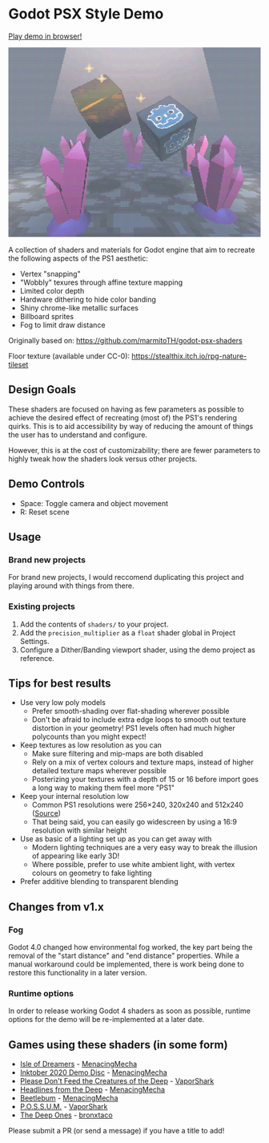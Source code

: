 # Godot PSX Style Demo

[Play demo in browser!](https://menacingmecha.itch.io/godot-psx-style-demo)

![Example Screenshot](./readme-assets/screenshot.png)

A collection of shaders and materials for Godot engine that aim to recreate the following aspects of the PS1 aesthetic:

- Vertex "snapping"
- "Wobbly" texures through affine texture mapping
- Limited color depth
- Hardware dithering to hide color banding
- Shiny chrome-like metallic surfaces
- Billboard sprites
- Fog to limit draw distance

Originally based on: https://github.com/marmitoTH/godot-psx-shaders

Floor texture (available under CC-0): https://stealthix.itch.io/rpg-nature-tileset

## Design Goals
These shaders are focused on having as few parameters as possible to achieve the desired effect of recreating (most of) the PS1's rendering quirks.
This is to aid accessibility by way of reducing the amount of things the user has to understand and configure.

However, this is at the cost of customizability; there are fewer parameters to highly tweak how the shaders look versus other projects.

## Demo Controls

- Space: Toggle camera and object movement
- R: Reset scene

## Usage
### Brand new projects
For brand new projects, I would reccomend duplicating this project and playing around with things from there.

### Existing projects
1. Add the contents of `shaders/` to your project.
2. Add the `precision_multiplier` as a `float` shader global in Project Settings.
4. Configure a Dither/Banding viewport shader, using the demo project as reference.

## Tips for best results

- Use very low poly models
    - Prefer smooth-shading over flat-shading wherever possible
    - Don't be afraid to include extra edge loops to smooth out texture distortion in your geometry! PS1 levels often had much higher polycounts than you might expect!
- Keep textures as low resolution as you can
    - Make sure filtering and mip-maps are both disabled
    - Rely on a mix of vertex colours and texture maps, instead of higher detailed texture maps wherever possible
    - Posterizing your textures with a depth of 15 or 16 before import goes a long way to making them feel more "PS1"
- Keep your internal resolution low
    - Common PS1 resolutions were 256×240, 320x240 and 512x240 ([Source](https://docs.google.com/spreadsheets/d/1UgysgrgqbiIlyHIiwCxVoWMu1bwgO2OBlDO1ORpsi78/edit?usp=sharing))
    - That being said, you can easily go widescreen by using a 16:9 resolution with similar height
- Use as basic of a lighting set up as you can get away with
    - Modern lighting techniques are a very easy way to break the illusion of appearing like early 3D!
    - Where possible, prefer to use white ambient light, with vertex colours on geometry to fake lighting
- Prefer additive blending to transparent blending

## Changes from v1.x

### Fog

Godot 4.0 changed how environmental fog worked, the key part being the removal of the "start distance" and "end distance" properties.
While a manual workaround could be implemented, there is work being done to restore this functionality in a later version.

### Runtime options

In order to release working Godot 4 shaders as soon as possible, runtime options for the demo will be re-implemented at a later date.

## Games using these shaders (in some form)
- [Isle of Dreamers](https://menacingmecha.itch.io/isle-of-dreamers) - [MenacingMecha](https://menacingmecha.github.io/)
- [Inktober 2020 Demo Disc](https://menacingmecha.itch.io/inktober-2020-demo-disc) - [MenacingMecha](https://menacingmecha.github.io/)
- [Please Don't Feed the Creatures of the Deep](https://vaporshark.itch.io/please-dont-feed-the-creatures-of-the-deep) - [VaporShark](https://vaporshark.itch.io/)
- [Headlines from the Deep](https://menacingmecha.itch.io/headlines-from-the-deep) - [MenacingMecha](https://menacingmecha.github.io/)
- [Beetlebum](https://menacingmecha.itch.io/beetlebum) - [MenacingMecha](https://menacingmecha.github.io/)
- [P.O.S.S.U.M.](https://vaporshark.itch.io/possum) - [VaporShark](https://vaporshark.itch.io/)
- [The Deep Ones](https://bronxtaco.itch.io/the-deep-ones) - [bronxtaco](https://bronxtaco.itch.io/)

Please submit a PR (or send a message) if you have a title to add!
